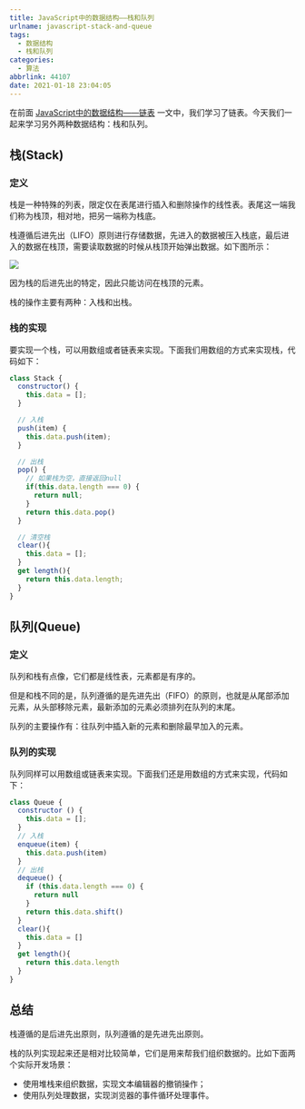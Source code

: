 ```yaml
---
title: JavaScript中的数据结构——栈和队列
urlname: javascript-stack-and-queue
tags:
  - 数据结构
  - 栈和队列
categories:
  - 算法
abbrlink: 44107
date: 2021-01-18 23:04:05
---
```


在前面 [JavaScript中的数据结构——链表](http://www.chenhanpeng.com/javascript-linked-list/) 一文中，我们学习了链表。今天我们一起来学习另外两种数据结构：栈和队列。

## 栈(Stack)
### 定义
栈是一种特殊的列表，限定仅在表尾进行插入和删除操作的线性表。表尾这一端我们称为栈顶，相对地，把另一端称为栈底。

栈遵循后进先出（LIFO）原则进行存储数据，先进入的数据被压入栈底，最后进入的数据在栈顶，需要读取数据的时候从栈顶开始弹出数据。如下图所示：

![](https://gitee.com/HanpengChen/blog-images/raw/master/blogImages/2021/20210116204449.png)

因为栈的后进先出的特定，因此只能访问在栈顶的元素。

栈的操作主要有两种：入栈和出栈。

### 栈的实现

要实现一个栈，可以用数组或者链表来实现。下面我们用数组的方式来实现栈，代码如下：

```js
class Stack {
  constructor() {
    this.data = [];
  }

  // 入栈
  push(item) {
    this.data.push(item);
  }

  // 出栈
  pop() {
    // 如果栈为空，直接返回null
    if(this.data.length === 0) {
      return null;
    }
    return this.data.pop()
  }

  // 清空栈
  clear(){
    this.data = [];
  }
  get length(){
    return this.data.length;
  }
}
```


## 队列(Queue)
### 定义
队列和栈有点像，它们都是线性表，元素都是有序的。

但是和栈不同的是，队列遵循的是先进先出（FIFO）的原则，也就是从尾部添加元素，从头部移除元素，最新添加的元素必须排列在队列的末尾。

队列的主要操作有：往队列中插入新的元素和删除最早加入的元素。

### 队列的实现

队列同样可以用数组或链表来实现。下面我们还是用数组的方式来实现，代码如下：
```js
class Queue {
  constructor () {
    this.data = [];
  }
  // 入栈
  enqueue(item) {
    this.data.push(item)
  }
  // 出栈
  dequeue() {
    if (this.data.length === 0) {
      return null
    }
    return this.data.shift()
  }
  clear(){
    this.data = []
  }
  get length(){
    return this.data.length
  }
}
```


## 总结
栈遵循的是后进先出原则，队列遵循的是先进先出原则。

栈的队列实现起来还是相对比较简单，它们是用来帮我们组织数据的。比如下面两个实际开发场景：
- 使用堆栈来组织数据，实现文本编辑器的撤销操作；
- 使用队列处理数据，实现浏览器的事件循环处理事件。